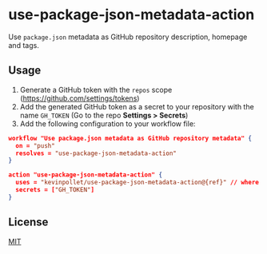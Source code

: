 # use-package-json-metadata-action

Use `package.json` metadata as GitHub repository description, homepage and tags.

## Usage

1. Generate a GitHub token with the `repos` scope (https://github.com/settings/tokens)
2. Add the generated GitHub token as a secret to your repository with the name `GH_TOKEN` (Go to the repo **Settings > Secrets**)
3. Add the following configuration to your workflow file:

```json
workflow "Use package.json metadata as GitHub repository metadata" {
  on = "push"
  resolves = "use-package-json-metadata-action"
}

action "use-package-json-metadata-action" {
  uses = "kevinpollet/use-package-json-metadata-action@{ref}" // where ref is a specific branch, ref, or SHA
  secrets = ["GH_TOKEN"]
}
```

## License

[MIT](./LICENSE.md)
